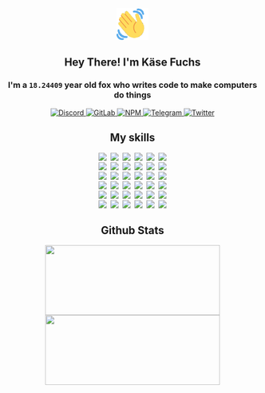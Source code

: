 <div><p align=center><img src=./resources/images/wave.gif width=64px height=64px></p><h2 align=center>Hey There! I'm Käse Fuchs</h2><h3 align=center>I'm a <code>18.24409</code> year old fox who writes code to make computers do things</h3><p align=center><a href=https://discord.com/users/507526681125322772><img alt=Discord src="https://img.shields.io/badge/Discord-5865F2?logo=discord&logoColor=white&style=flat-square#4076a9356b85438dc7d567f7b2c26d6c"> </a><a href=https://gitlab.com/kasefuchs><img alt=GitLab src="https://img.shields.io/badge/GitLab-330F63?logo=gitlab&logoColor=white&style=flat-square#4076a9356b85438dc7d567f7b2c26d6c"> </a><a href=https://npmjs.com/~kasefuchs><img alt=NPM src="https://img.shields.io/badge/NPM-CB3837?logo=npm&logoColor=white&style=flat-square#4076a9356b85438dc7d567f7b2c26d6c"> </a><a href=https://t.me/kasefuchs><img alt=Telegram src="https://img.shields.io/badge/Telegram-2CA5E0?logo=telegram&logoColor=white&style=flat-square#4076a9356b85438dc7d567f7b2c26d6c"> </a><a href=https://twitter.com/kasefuchs><img alt=Twitter src="https://img.shields.io/badge/Twitter-1DA1F2?logo=twitter&logoColor=white&style=flat-square#4076a9356b85438dc7d567f7b2c26d6c"></a></p><h2 align=center>My skills</h2><p align=center><a href=https://aws.amazon.com/ ><picture><source srcset="https://skillicons.dev/icons?i=aws&theme=dark#4076a9356b85438dc7d567f7b2c26d6c" media="(prefers-color-scheme: dark)"><source srcset="https://skillicons.dev/icons?i=aws&theme=light#4076a9356b85438dc7d567f7b2c26d6c" media="(prefers-color-scheme: light), (prefers-color-scheme: no-preference)"><img src="https://skillicons.dev/icons?i=aws&theme=light#4076a9356b85438dc7d567f7b2c26d6c"></picture></a>&nbsp;&nbsp;<a href=https://en.wikipedia.org/wiki/Bash_(Unix_shell)><picture><source srcset="https://skillicons.dev/icons?i=bash&theme=dark#4076a9356b85438dc7d567f7b2c26d6c" media="(prefers-color-scheme: dark)"><source srcset="https://skillicons.dev/icons?i=bash&theme=light#4076a9356b85438dc7d567f7b2c26d6c" media="(prefers-color-scheme: light), (prefers-color-scheme: no-preference)"><img src="https://skillicons.dev/icons?i=bash&theme=light#4076a9356b85438dc7d567f7b2c26d6c"></picture></a>&nbsp;&nbsp;<a href=https://discord.com/developers/docs><picture><source srcset="https://skillicons.dev/icons?i=bots&theme=dark#4076a9356b85438dc7d567f7b2c26d6c" media="(prefers-color-scheme: dark)"><source srcset="https://skillicons.dev/icons?i=bots&theme=light#4076a9356b85438dc7d567f7b2c26d6c" media="(prefers-color-scheme: light), (prefers-color-scheme: no-preference)"><img src="https://skillicons.dev/icons?i=bots&theme=light#4076a9356b85438dc7d567f7b2c26d6c"></picture></a>&nbsp;&nbsp;<a href=https://www.cloudflare.com/ ><picture><source srcset="https://skillicons.dev/icons?i=cloudflare&theme=dark#4076a9356b85438dc7d567f7b2c26d6c" media="(prefers-color-scheme: dark)"><source srcset="https://skillicons.dev/icons?i=cloudflare&theme=light#4076a9356b85438dc7d567f7b2c26d6c" media="(prefers-color-scheme: light), (prefers-color-scheme: no-preference)"><img src="https://skillicons.dev/icons?i=cloudflare&theme=light#4076a9356b85438dc7d567f7b2c26d6c"></picture></a>&nbsp;&nbsp;<a href=https://en.wikipedia.org/wiki/CSS><picture><source srcset="https://skillicons.dev/icons?i=css&theme=dark#4076a9356b85438dc7d567f7b2c26d6c" media="(prefers-color-scheme: dark)"><source srcset="https://skillicons.dev/icons?i=css&theme=light#4076a9356b85438dc7d567f7b2c26d6c" media="(prefers-color-scheme: light), (prefers-color-scheme: no-preference)"><img src="https://skillicons.dev/icons?i=css&theme=light#4076a9356b85438dc7d567f7b2c26d6c"></picture></a>&nbsp;&nbsp;<a href=https://www.docker.com/ ><picture><source srcset="https://skillicons.dev/icons?i=docker&theme=dark#4076a9356b85438dc7d567f7b2c26d6c" media="(prefers-color-scheme: dark)"><source srcset="https://skillicons.dev/icons?i=docker&theme=light#4076a9356b85438dc7d567f7b2c26d6c" media="(prefers-color-scheme: light), (prefers-color-scheme: no-preference)"><img src="https://skillicons.dev/icons?i=docker&theme=light#4076a9356b85438dc7d567f7b2c26d6c"></picture></a><br><a href=https://www.electronjs.org/ ><picture><source srcset="https://skillicons.dev/icons?i=electron&theme=dark#4076a9356b85438dc7d567f7b2c26d6c" media="(prefers-color-scheme: dark)"><source srcset="https://skillicons.dev/icons?i=electron&theme=light#4076a9356b85438dc7d567f7b2c26d6c" media="(prefers-color-scheme: light), (prefers-color-scheme: no-preference)"><img src="https://skillicons.dev/icons?i=electron&theme=light#4076a9356b85438dc7d567f7b2c26d6c"></picture></a>&nbsp;&nbsp;<a href=https://expressjs.com/ ><picture><source srcset="https://skillicons.dev/icons?i=express&theme=dark#4076a9356b85438dc7d567f7b2c26d6c" media="(prefers-color-scheme: dark)"><source srcset="https://skillicons.dev/icons?i=express&theme=light#4076a9356b85438dc7d567f7b2c26d6c" media="(prefers-color-scheme: light), (prefers-color-scheme: no-preference)"><img src="https://skillicons.dev/icons?i=express&theme=light#4076a9356b85438dc7d567f7b2c26d6c"></picture></a>&nbsp;&nbsp;<a href=https://www.figma.com/ ><picture><source srcset="https://skillicons.dev/icons?i=figma&theme=dark#4076a9356b85438dc7d567f7b2c26d6c" media="(prefers-color-scheme: dark)"><source srcset="https://skillicons.dev/icons?i=figma&theme=light#4076a9356b85438dc7d567f7b2c26d6c" media="(prefers-color-scheme: light), (prefers-color-scheme: no-preference)"><img src="https://skillicons.dev/icons?i=figma&theme=light#4076a9356b85438dc7d567f7b2c26d6c"></picture></a>&nbsp;&nbsp;<a href=https://firebase.google.com/ ><picture><source srcset="https://skillicons.dev/icons?i=firebase&theme=dark#4076a9356b85438dc7d567f7b2c26d6c" media="(prefers-color-scheme: dark)"><source srcset="https://skillicons.dev/icons?i=firebase&theme=light#4076a9356b85438dc7d567f7b2c26d6c" media="(prefers-color-scheme: light), (prefers-color-scheme: no-preference)"><img src="https://skillicons.dev/icons?i=firebase&theme=light#4076a9356b85438dc7d567f7b2c26d6c"></picture></a>&nbsp;&nbsp;<a href=https://flask.palletsprojects.com/ ><picture><source srcset="https://skillicons.dev/icons?i=flask&theme=dark#4076a9356b85438dc7d567f7b2c26d6c" media="(prefers-color-scheme: dark)"><source srcset="https://skillicons.dev/icons?i=flask&theme=light#4076a9356b85438dc7d567f7b2c26d6c" media="(prefers-color-scheme: light), (prefers-color-scheme: no-preference)"><img src="https://skillicons.dev/icons?i=flask&theme=light#4076a9356b85438dc7d567f7b2c26d6c"></picture></a>&nbsp;&nbsp;<a href=https://cloud.google.com/ ><picture><source srcset="https://skillicons.dev/icons?i=gcp&theme=dark#4076a9356b85438dc7d567f7b2c26d6c" media="(prefers-color-scheme: dark)"><source srcset="https://skillicons.dev/icons?i=gcp&theme=light#4076a9356b85438dc7d567f7b2c26d6c" media="(prefers-color-scheme: light), (prefers-color-scheme: no-preference)"><img src="https://skillicons.dev/icons?i=gcp&theme=light#4076a9356b85438dc7d567f7b2c26d6c"></picture></a><br><a href=https://git-scm.com/ ><picture><source srcset="https://skillicons.dev/icons?i=git&theme=dark#4076a9356b85438dc7d567f7b2c26d6c" media="(prefers-color-scheme: dark)"><source srcset="https://skillicons.dev/icons?i=git&theme=light#4076a9356b85438dc7d567f7b2c26d6c" media="(prefers-color-scheme: light), (prefers-color-scheme: no-preference)"><img src="https://skillicons.dev/icons?i=git&theme=light#4076a9356b85438dc7d567f7b2c26d6c"></picture></a>&nbsp;&nbsp;<a href=https://github.com/ ><picture><source srcset="https://skillicons.dev/icons?i=github&theme=dark#4076a9356b85438dc7d567f7b2c26d6c" media="(prefers-color-scheme: dark)"><source srcset="https://skillicons.dev/icons?i=github&theme=light#4076a9356b85438dc7d567f7b2c26d6c" media="(prefers-color-scheme: light), (prefers-color-scheme: no-preference)"><img src="https://skillicons.dev/icons?i=github&theme=light#4076a9356b85438dc7d567f7b2c26d6c"></picture></a>&nbsp;&nbsp;<a href=https://gitlab.com/ ><picture><source srcset="https://skillicons.dev/icons?i=gitlab&theme=dark#4076a9356b85438dc7d567f7b2c26d6c" media="(prefers-color-scheme: dark)"><source srcset="https://skillicons.dev/icons?i=gitlab&theme=light#4076a9356b85438dc7d567f7b2c26d6c" media="(prefers-color-scheme: light), (prefers-color-scheme: no-preference)"><img src="https://skillicons.dev/icons?i=gitlab&theme=light#4076a9356b85438dc7d567f7b2c26d6c"></picture></a>&nbsp;&nbsp;<a href=https://www.heroku.com/ ><picture><source srcset="https://skillicons.dev/icons?i=heroku&theme=dark#4076a9356b85438dc7d567f7b2c26d6c" media="(prefers-color-scheme: dark)"><source srcset="https://skillicons.dev/icons?i=heroku&theme=light#4076a9356b85438dc7d567f7b2c26d6c" media="(prefers-color-scheme: light), (prefers-color-scheme: no-preference)"><img src="https://skillicons.dev/icons?i=heroku&theme=light#4076a9356b85438dc7d567f7b2c26d6c"></picture></a>&nbsp;&nbsp;<a href=https://en.wikipedia.org/wiki/HTML><picture><source srcset="https://skillicons.dev/icons?i=html&theme=dark#4076a9356b85438dc7d567f7b2c26d6c" media="(prefers-color-scheme: dark)"><source srcset="https://skillicons.dev/icons?i=html&theme=light#4076a9356b85438dc7d567f7b2c26d6c" media="(prefers-color-scheme: light), (prefers-color-scheme: no-preference)"><img src="https://skillicons.dev/icons?i=html&theme=light#4076a9356b85438dc7d567f7b2c26d6c"></picture></a>&nbsp;&nbsp;<a href=https://en.wikipedia.org/wiki/JavaScript><picture><source srcset="https://skillicons.dev/icons?i=js&theme=dark#4076a9356b85438dc7d567f7b2c26d6c" media="(prefers-color-scheme: dark)"><source srcset="https://skillicons.dev/icons?i=js&theme=light#4076a9356b85438dc7d567f7b2c26d6c" media="(prefers-color-scheme: light), (prefers-color-scheme: no-preference)"><img src="https://skillicons.dev/icons?i=js&theme=light#4076a9356b85438dc7d567f7b2c26d6c"></picture></a><br><a href=https://en.wikipedia.org/wiki/Linux><picture><source srcset="https://skillicons.dev/icons?i=linux&theme=dark#4076a9356b85438dc7d567f7b2c26d6c" media="(prefers-color-scheme: dark)"><source srcset="https://skillicons.dev/icons?i=linux&theme=light#4076a9356b85438dc7d567f7b2c26d6c" media="(prefers-color-scheme: light), (prefers-color-scheme: no-preference)"><img src="https://skillicons.dev/icons?i=linux&theme=light#4076a9356b85438dc7d567f7b2c26d6c"></picture></a>&nbsp;&nbsp;<a href=https://mui.com/ ><picture><source srcset="https://skillicons.dev/icons?i=materialui&theme=dark#4076a9356b85438dc7d567f7b2c26d6c" media="(prefers-color-scheme: dark)"><source srcset="https://skillicons.dev/icons?i=materialui&theme=light#4076a9356b85438dc7d567f7b2c26d6c" media="(prefers-color-scheme: light), (prefers-color-scheme: no-preference)"><img src="https://skillicons.dev/icons?i=materialui&theme=light#4076a9356b85438dc7d567f7b2c26d6c"></picture></a>&nbsp;&nbsp;<a href=https://en.wikipedia.org/wiki/Markdown><picture><source srcset="https://skillicons.dev/icons?i=md&theme=dark#4076a9356b85438dc7d567f7b2c26d6c" media="(prefers-color-scheme: dark)"><source srcset="https://skillicons.dev/icons?i=md&theme=light#4076a9356b85438dc7d567f7b2c26d6c" media="(prefers-color-scheme: light), (prefers-color-scheme: no-preference)"><img src="https://skillicons.dev/icons?i=md&theme=light#4076a9356b85438dc7d567f7b2c26d6c"></picture></a>&nbsp;&nbsp;<a href=https://www.mongodb.com/ ><picture><source srcset="https://skillicons.dev/icons?i=mongodb&theme=dark#4076a9356b85438dc7d567f7b2c26d6c" media="(prefers-color-scheme: dark)"><source srcset="https://skillicons.dev/icons?i=mongodb&theme=light#4076a9356b85438dc7d567f7b2c26d6c" media="(prefers-color-scheme: light), (prefers-color-scheme: no-preference)"><img src="https://skillicons.dev/icons?i=mongodb&theme=light#4076a9356b85438dc7d567f7b2c26d6c"></picture></a>&nbsp;&nbsp;<a href=https://www.mysql.com/ ><picture><source srcset="https://skillicons.dev/icons?i=mysql&theme=dark#4076a9356b85438dc7d567f7b2c26d6c" media="(prefers-color-scheme: dark)"><source srcset="https://skillicons.dev/icons?i=mysql&theme=light#4076a9356b85438dc7d567f7b2c26d6c" media="(prefers-color-scheme: light), (prefers-color-scheme: no-preference)"><img src="https://skillicons.dev/icons?i=mysql&theme=light#4076a9356b85438dc7d567f7b2c26d6c"></picture></a>&nbsp;&nbsp;<a href=https://nextjs.org/ ><picture><source srcset="https://skillicons.dev/icons?i=nextjs&theme=dark#4076a9356b85438dc7d567f7b2c26d6c" media="(prefers-color-scheme: dark)"><source srcset="https://skillicons.dev/icons?i=nextjs&theme=light#4076a9356b85438dc7d567f7b2c26d6c" media="(prefers-color-scheme: light), (prefers-color-scheme: no-preference)"><img src="https://skillicons.dev/icons?i=nextjs&theme=light#4076a9356b85438dc7d567f7b2c26d6c"></picture></a><br><a href=https://nodejs.org/en/ ><picture><source srcset="https://skillicons.dev/icons?i=nodejs&theme=dark#4076a9356b85438dc7d567f7b2c26d6c" media="(prefers-color-scheme: dark)"><source srcset="https://skillicons.dev/icons?i=nodejs&theme=light#4076a9356b85438dc7d567f7b2c26d6c" media="(prefers-color-scheme: light), (prefers-color-scheme: no-preference)"><img src="https://skillicons.dev/icons?i=nodejs&theme=light#4076a9356b85438dc7d567f7b2c26d6c"></picture></a>&nbsp;&nbsp;<a href=https://www.postgresql.org/ ><picture><source srcset="https://skillicons.dev/icons?i=postgres&theme=dark#4076a9356b85438dc7d567f7b2c26d6c" media="(prefers-color-scheme: dark)"><source srcset="https://skillicons.dev/icons?i=postgres&theme=light#4076a9356b85438dc7d567f7b2c26d6c" media="(prefers-color-scheme: light), (prefers-color-scheme: no-preference)"><img src="https://skillicons.dev/icons?i=postgres&theme=light#4076a9356b85438dc7d567f7b2c26d6c"></picture></a>&nbsp;&nbsp;<a href=https://learn.microsoft.com/en-us/powershell/ ><picture><source srcset="https://skillicons.dev/icons?i=powershell&theme=dark#4076a9356b85438dc7d567f7b2c26d6c" media="(prefers-color-scheme: dark)"><source srcset="https://skillicons.dev/icons?i=powershell&theme=light#4076a9356b85438dc7d567f7b2c26d6c" media="(prefers-color-scheme: light), (prefers-color-scheme: no-preference)"><img src="https://skillicons.dev/icons?i=powershell&theme=light#4076a9356b85438dc7d567f7b2c26d6c"></picture></a>&nbsp;&nbsp;<a href=https://www.python.org/ ><picture><source srcset="https://skillicons.dev/icons?i=py&theme=dark#4076a9356b85438dc7d567f7b2c26d6c" media="(prefers-color-scheme: dark)"><source srcset="https://skillicons.dev/icons?i=py&theme=light#4076a9356b85438dc7d567f7b2c26d6c" media="(prefers-color-scheme: light), (prefers-color-scheme: no-preference)"><img src="https://skillicons.dev/icons?i=py&theme=light#4076a9356b85438dc7d567f7b2c26d6c"></picture></a>&nbsp;&nbsp;<a href=https://www.raspberrypi.org/ ><picture><source srcset="https://skillicons.dev/icons?i=raspberrypi&theme=dark#4076a9356b85438dc7d567f7b2c26d6c" media="(prefers-color-scheme: dark)"><source srcset="https://skillicons.dev/icons?i=raspberrypi&theme=light#4076a9356b85438dc7d567f7b2c26d6c" media="(prefers-color-scheme: light), (prefers-color-scheme: no-preference)"><img src="https://skillicons.dev/icons?i=raspberrypi&theme=light#4076a9356b85438dc7d567f7b2c26d6c"></picture></a>&nbsp;&nbsp;<a href=https://reactjs.org/ ><picture><source srcset="https://skillicons.dev/icons?i=react&theme=dark#4076a9356b85438dc7d567f7b2c26d6c" media="(prefers-color-scheme: dark)"><source srcset="https://skillicons.dev/icons?i=react&theme=light#4076a9356b85438dc7d567f7b2c26d6c" media="(prefers-color-scheme: light), (prefers-color-scheme: no-preference)"><img src="https://skillicons.dev/icons?i=react&theme=light#4076a9356b85438dc7d567f7b2c26d6c"></picture></a><br><a href=https://redux.js.org/ ><picture><source srcset="https://skillicons.dev/icons?i=redux&theme=dark#4076a9356b85438dc7d567f7b2c26d6c" media="(prefers-color-scheme: dark)"><source srcset="https://skillicons.dev/icons?i=redux&theme=light#4076a9356b85438dc7d567f7b2c26d6c" media="(prefers-color-scheme: light), (prefers-color-scheme: no-preference)"><img src="https://skillicons.dev/icons?i=redux&theme=light#4076a9356b85438dc7d567f7b2c26d6c"></picture></a>&nbsp;&nbsp;<a href=https://en.wikipedia.org/wiki/Regular_expression><picture><source srcset="https://skillicons.dev/icons?i=regex&theme=dark#4076a9356b85438dc7d567f7b2c26d6c" media="(prefers-color-scheme: dark)"><source srcset="https://skillicons.dev/icons?i=regex&theme=light#4076a9356b85438dc7d567f7b2c26d6c" media="(prefers-color-scheme: light), (prefers-color-scheme: no-preference)"><img src="https://skillicons.dev/icons?i=regex&theme=light#4076a9356b85438dc7d567f7b2c26d6c"></picture></a>&nbsp;&nbsp;<a href=https://en.wikipedia.org/wiki/Sass_(stylesheet_language)><picture><source srcset="https://skillicons.dev/icons?i=sass&theme=dark#4076a9356b85438dc7d567f7b2c26d6c" media="(prefers-color-scheme: dark)"><source srcset="https://skillicons.dev/icons?i=sass&theme=light#4076a9356b85438dc7d567f7b2c26d6c" media="(prefers-color-scheme: light), (prefers-color-scheme: no-preference)"><img src="https://skillicons.dev/icons?i=sass&theme=light#4076a9356b85438dc7d567f7b2c26d6c"></picture></a>&nbsp;&nbsp;<a href=https://www.typescriptlang.org/ ><picture><source srcset="https://skillicons.dev/icons?i=ts&theme=dark#4076a9356b85438dc7d567f7b2c26d6c" media="(prefers-color-scheme: dark)"><source srcset="https://skillicons.dev/icons?i=ts&theme=light#4076a9356b85438dc7d567f7b2c26d6c" media="(prefers-color-scheme: light), (prefers-color-scheme: no-preference)"><img src="https://skillicons.dev/icons?i=ts&theme=light#4076a9356b85438dc7d567f7b2c26d6c"></picture></a>&nbsp;&nbsp;<a href=https://unity.com/ ><picture><source srcset="https://skillicons.dev/icons?i=unity&theme=dark#4076a9356b85438dc7d567f7b2c26d6c" media="(prefers-color-scheme: dark)"><source srcset="https://skillicons.dev/icons?i=unity&theme=light#4076a9356b85438dc7d567f7b2c26d6c" media="(prefers-color-scheme: light), (prefers-color-scheme: no-preference)"><img src="https://skillicons.dev/icons?i=unity&theme=light#4076a9356b85438dc7d567f7b2c26d6c"></picture></a>&nbsp;&nbsp;<a href=https://workers.cloudflare.com/ ><picture><source srcset="https://skillicons.dev/icons?i=workers&theme=dark#4076a9356b85438dc7d567f7b2c26d6c" media="(prefers-color-scheme: dark)"><source srcset="https://skillicons.dev/icons?i=workers&theme=light#4076a9356b85438dc7d567f7b2c26d6c" media="(prefers-color-scheme: light), (prefers-color-scheme: no-preference)"><img src="https://skillicons.dev/icons?i=workers&theme=light#4076a9356b85438dc7d567f7b2c26d6c"></picture></a><br></p><h2 align=center>Github Stats</h2><p align=center><picture><source srcset="https://github-readme-stats-kasefuchs.vercel.app/api/?count_private=true&hide_border=true&hide_rank=true&line_height=20&hide_title=true&username=Kasefuchs&theme=dark#4076a9356b85438dc7d567f7b2c26d6c" media="(prefers-color-scheme: dark)"><source srcset="https://github-readme-stats-kasefuchs.vercel.app/api/?count_private=true&hide_border=true&hide_rank=true&line_height=20&hide_title=true&username=Kasefuchs&theme=light#4076a9356b85438dc7d567f7b2c26d6c" media="(prefers-color-scheme: light), (prefers-color-scheme: no-preference)"><img align=middle width=350 height=140 src="https://github-readme-stats-kasefuchs.vercel.app/api/?count_private=true&hide_border=true&hide_rank=true&line_height=20&hide_title=true&username=Kasefuchs&theme=light#4076a9356b85438dc7d567f7b2c26d6c"></picture><picture><source srcset="https://github-readme-stats-kasefuchs.vercel.app/api/top-langs/?count_private=true&hide_border=true&layout=compact&username=Kasefuchs&theme=dark#4076a9356b85438dc7d567f7b2c26d6c" media="(prefers-color-scheme: dark)"><source srcset="https://github-readme-stats-kasefuchs.vercel.app/api/top-langs/?count_private=true&hide_border=true&layout=compact&username=Kasefuchs&theme=light#4076a9356b85438dc7d567f7b2c26d6c" media="(prefers-color-scheme: light), (prefers-color-scheme: no-preference)"><img align=middle width=350 height=140 src="https://github-readme-stats-kasefuchs.vercel.app/api/top-langs/?count_private=true&hide_border=true&layout=compact&username=Kasefuchs&theme=light#4076a9356b85438dc7d567f7b2c26d6c"></picture></p><img src="https://hit.yhype.me/github/profile?user_id=64592097#4076a9356b85438dc7d567f7b2c26d6c" alt=""></div>